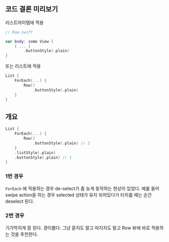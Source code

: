 ## 코드 결론 미리보기

리스트아이템에 적용

```swift
// Row.swift

var body: some View {
    { ... }
        .buttonStyle(.plain)
}
```

또는 리스트에 적용

```swift
List {
    ForEach(...) {
        Row()
            .buttonStyle(.plain)
    }
}
```


## 개요

```swift
List {
    ForEach(...) {
        Row()
            .buttonStyle(.plain) // 2
    }
    .listStyle(.plain)
    .buttonStyle(.plain) // 1
}
```

### 1번 경우

`ForEach` 에 적용하는 경우 de-select가 좀 늦게 동작하는 현상이 있었다. 예를 들어 swipe action을 하는 경우 selected 상태가 유지 되어있다가 터치를 떼는 순간 deselect 된다.

### 2번 경우

기가막히게 잘 된다. 경이롭다. 그냥 묻지도 말고 따지지도 말고 Row 뷰에 바로 적용하는 것을 추천한다.
